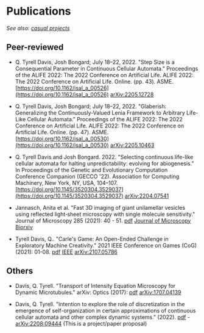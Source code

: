 # Publications

_See also: [casual projects](https://github.com/riveSunder/rivesunder/blob/master/portfolio.md)_

## Peer-reviewed

* Q. Tyrell Davis, Josh Bongard; July 18–22, 2022. "Step Size is a Consequential Parameter in Continuous Cellular Automata." Proceedings of the ALIFE 2022: The 2022 Conference on Artificial Life. ALIFE 2022: The 2022 Conference on Artificial Life. Online. (pp. 43). ASME. [https://doi.org/10.1162/isal_a_00526](https://doi.org/10.1162/isal_a_00526) [arXiv:2205.12728](https://arxiv.org/abs/2205.12728)

* Q. Tyrell Davis, Josh Bongard; July 18–22, 2022. "Glaberish: Generalizing the Continuously-Valued Lenia Framework to Arbitrary Life-Like Cellular Automata." Proceedings of the ALIFE 2022: The 2022 Conference on Artificial Life. ALIFE 2022: The 2022 Conference on Artificial Life. Online. (pp. 47). ASME. [https://doi.org/10.1162/isal_a_00530](https://doi.org/10.1162/isal_a_00530) [arXiv:2205.10463](https://arxiv.org/abs/2205.10463)

* Q. Tyrell Davis and Josh Bongard. 2022. "Selecting continuous life-like cellular automata for halting unpredictability: evolving for abiogenesis." In Proceedings of the Genetic and Evolutionary Computation Conference Companion (GECCO '22). Association for Computing Machinery, New York, NY, USA, 104–107. [https://doi.org/10.1145/3520304.3529037](https://doi.org/10.1145/3520304.3529037) [arXiv:2204.07541](https://arxiv.org/abs/2204.07541)


* Jannasch, Anita et al. "Fast 3D imaging of giant unilamellar vesicles using reflected light‐sheet microscopy with single molecule sensitivity." Journal of Microscopy 285 (2021): 40 - 51. [pdf](assets/jannasch_schaeffer_etal_2021.pdf) [Journal of Microscopy](https://onlinelibrary.wiley.com/doi/full/10.1111/jmi.13070) [Biorxiv](https://www.biorxiv.org/content/10.1101/2020.06.26.174102v1)

* Tyrell Davis, Q.. "Carle's Game: An Open-Ended Challenge in Exploratory Machine Creativity." 2021 IEEE Conference on Games (CoG) (2021): 01-08. [pdf](assets/davis_2021.pdf) [IEEE](https://ieeexplore.ieee.org/document/9619011) [arXiv:2107.05786](https://arxiv.org/abs/2107.05786)

## Others

* Davis, Q. Tyrell. "Transport of Intensity Equation Microscopy for Dynamic Microtubules." arXiv: Optics (2017): [pdf](assets/davis_2017.pdf) [arXiv:1707.04139](https://arxiv.org/abs/1707.04139)

* Davis, Q. Tyrell. "Intention to explore the role of discretization in the emergence of self-organization in certain approximations of continuous cellular automata and other complex dynamic systems." (2022). [pdf](assets/arxiv_2208_09444.pdf) - [arXiv:2208:09444](https://arxiv.org/abs/2208.09444) (This is a project/paper proposal)
